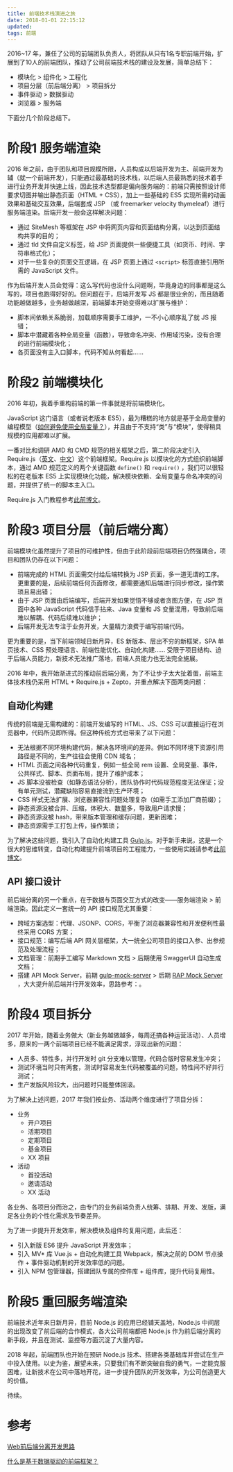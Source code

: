 ```yaml
---
title: 前端技术栈演进之旅
date: 2018-01-01 22:15:12
updated:
tags: 前端
---
```


2016~17 年，兼任了公司的前端团队负责人，将团队从只有1名专职前端开始，扩展到了10人的前端团队，推动了公司前端技术栈的建设及发展，简单总结下：

* 模块化 > 组件化 > 工程化
* 项目分层（前后端分离） > 项目拆分
* 事件驱动 > 数据驱动
* 浏览器 > 服务端


下面分几个阶段总结下。


# 阶段1 服务端渲染

2016 年之前，由于团队和项目规模所限，人员构成以后端开发为主、前端开发为辅（就一个前端开发），只能通过最基础的技术栈，以后端人员最熟悉的技术着手进行业务开发并快速上线，因此技术选型都是偏向服务端的：前端只需按照设计师要求切图并输出静态页面（HTML + CSS），加上一些基础的 ES5 实现所需的动画效果和基础交互效果，后端套成 JSP （或 freemarker velocity thymeleaf）进行服务端渲染。后端开发一般会这样解决问题：

* 通过 SiteMesh 等框架在 JSP 中将网页内容和页面结构分离，以达到页面结构共享的目的；
* 通过 tld 文件自定义标签，给 JSP 页面提供一些便捷工具（如货币、时间、字符串格式化）；
* 对于一些复杂的页面交互逻辑，在 JSP 页面上通过 `<script>` 标签直接引用所需的 JavaScript 文件。

作为后端开发人员会觉得：这么写代码也没什么问题啊，毕竟身边的同事都是这么写的，项目也跑得好好的。但问题在于，后端开发写 JS 都是很业余的，而且随着功能越做越多，业务越做越深，前端脚本开始变得难以扩展与维护：

* 脚本间依赖关系脆弱，加载顺序需要手工维护，一不小心顺序乱了就 JS 报错；
* 脚本中潜藏着各种全局变量（函数），导致命名冲突、作用域污染，没有合理的进行前端模块化；
* 各页面没有主入口脚本，代码不知从何看起…… 

# 阶段2 前端模块化

2016 年初，我着手重构前端的第一件事就是将前端模块化。

JavaScript 这门语言（或者说老版本 ES5），最为糟糕的地方就是基于全局变量的编程模型（[如何避免使用全局变量？](/2016/03/10/javascript-best-practice/#避免使用全局变量)），并且由于不支持“类”与“模块”，使得稍具规模的应用都难以扩展。

一番对比和调研 AMD 和 CMD 规范的相关框架之后，第二阶段决定引入 Require.js（[英文](http://www.requirejs.org/)、[中文](http://www.requirejs.cn/)）这个前端框架。Require.js 以模块化的方式组织前端脚本，通过 AMD 规范定义的两个关键函数 `define()` 和 `require()` ，我们可以很轻松的在老版本 ES5 上实现模块化功能，解决模块依赖、全局变量与命名冲突的问题，并提供了统一的脚本主入口。

Require.js 入门教程参考[此前博文](/2016/07/05/javascript-requirejs/)。

# 阶段3  项目分层（前后端分离） 

前端模块化虽然提升了项目的可维护性，但由于此阶段前后端项目仍然强耦合，项目和团队仍存在以下问题：

* 前端完成的 HTML 页面需交付给后端转换为 JSP 页面，多一道无谓的工序。更重要的是，后续前端任何页面修改，都需要通知后端进行同步修改，操作繁琐且易出错；
* 由于 JSP 页面由后端编写，后端开发如果觉悟不够或者贪图方便，在 JSP 页面中各种 JavaScript 代码信手拈来、Java 变量和 JS 变量混用，导致前后端难以解耦、代码后续难以维护；
* 后端开发无法专注于业务开发，大量精力浪费于编写前端代码。

更为重要的是，当下前端领域日新月异，ES 新版本、层出不穷的新框架，SPA 单页技术、CSS 预处理语言、前端性能优化、自动化构建…… 受限于项目结构、迫于后端人员能力，新技术无法推广落地，前端人员能力也无法完全施展。

2016 年中，我开始渐进式的推动前后端分离，为了不让步子太大扯着蛋，前端主体技术栈仍采用 HTML + Require.js + Zepto，并重点解决下面两类问题：

##  自动化构建

传统的前端是无需构建的：前端开发编写的 HTML、JS、CSS 可以直接运行在浏览器中，代码所见即所得。但这种传统方式也带来了以下问题：

* 无法根据不同环境构建代码，解决各环境间的差异。例如不同环境下资源引用路径是不同的，生产往往会使用 CDN 域名；
* HTML 页面之间各种代码重复，例如一些全局 rem 设置、全局变量、事件，公共样式、脚本、页面布局，提升了维护成本；
* JS 脚本没被检查（如静态语法分析），团队协作时代码规范程度无法保证；没有单元测试，潜藏缺陷容易直接流到生产环境；
* CSS 样式无法扩展、浏览器兼容性问题处理复杂（如需手工添加厂商前缀）；
* 静态资源没被合并、压缩，体积大、数量多，导致用户请求慢；
* 静态资源没被 hash，带来版本管理和缓存问题，更新困难；
* 静态资源需手工打包上传，操作繁琐；

为了解决这些问题，我引入了自动化构建工具 [Gulp.js](https://www.gulpjs.com.cn/)。对于新手来说，这是一个很大的思维转变，自动化构建提升前端项目的工程能力，一些使用实践请参考[此前博文](/2016/12/05/javascript-gulpjs/)。

## API 接口设计

前后端分离的另一个重点，在于数据与页面交互方式的改变——服务端渲染 > 前端渲染。因此定义一套统一的 API 接口规范尤其重要：

* 跨域方案选型：代理、JSONP、CORS，平衡了浏览器兼容性和开发便利性最终采用 CORS 方案；
* 接口规范：编写后端 API 网关层框架，大一统全公司项目的接口入参、出参规范及处理流程；
* 文档管理：前期手工编写 Markdown 文档 > 后期使用 SwaggerUI 自动生成文档；
* 搭建 API Mock Server，前期 [gulp-mock-server](https://github.com/sanyueyu/gulp-mock-server) > 后期 [RAP Mock Server](http://rapapi.org/org/index.do) ，大大提升前后端并行开发效率，思路参考：。

# 阶段4 项目拆分

2017 年开始，随着业务做大（新业务越做越多，每周还搞各种运营活动）、人员增多，原来的一两个前端项目已经不能满足需求，浮现出新的问题：

* 人员多、特性多，并行开发时 git 分支难以管理，代码合版时容易发生冲突；
* 测试环境当时只有两套，测试时容易发生代码被覆盖的问题，特性间不好并行测试；
* 生产发版风险较大，出问题时只能整体回滚。

为了解决上述问题，2017 年我们按业务、活动两个维度进行了项目分拆：

* 业务
  * 开户项目
  * 活期项目
  * 定期项目
  * 基金项目
  * XX 项目
* 活动
  * 首投活动
  * 邀请活动
  * XX 活动

各业务、各项目分而治之，由专门的业务前端负责人统筹、排期、开发、发版，满足各业务的个性化需求及节奏差异。

为了进一步提升开发效率，解决模块及组件的复用问题，此后还：

* 引入新版 ES6 提升 JavaScript 开发效率；
* 引入 MV* 库 Vue.js + 自动化构建工具 Webpack，解决之前的 DOM 节点操作 + 事件驱动机制的开发效率低的问题。
* 引入 NPM 包管理器，搭建团队专属的控件库 + 组件库，提升代码复用性。

# 阶段5 重回服务端渲染

前端技术近年来日新月异，目前 Node.js 的应用已经铺天盖地，Node.js 中间层的出现改变了前后端的合作模式，各大公司前端都把 Node.js 作为前后端分离的新手段，并且在测试、监控等方面沉淀了大量内容。

2018 年起，前端团队也开始在预研 Node.js 技术、搭建各类基础库并尝试在生产中投入使用。以史为鉴，展望未来，只要我们有不断突破自我的勇气，一定能克服困难，让新技术在公司中落地开花，进一步提升团队的开发效率，为公司创造更大的价值。

待续。

# 参考

[Web前后端分离开发思路](https://segmentfault.com/a/1190000002413526)

[什么是基于数据驱动的前端框架？](https://segmentfault.com/q/1010000008376827/a-1020000008379228)
